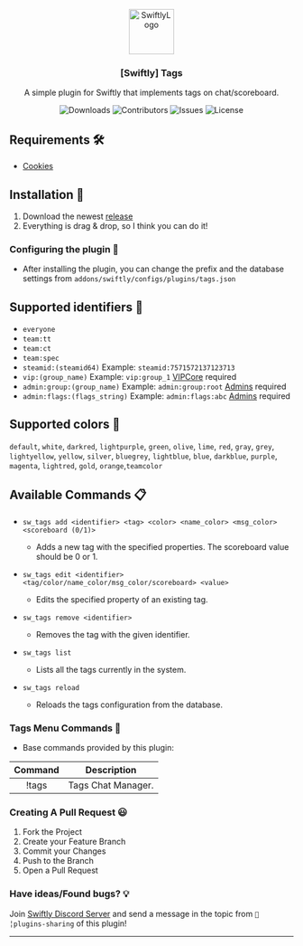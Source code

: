 <p align="center">
  <a href="https://github.com/swiftly-solution/swiftly">
    <img src="https://cdn.swiftlycs2.net/swiftly-logo.png" alt="SwiftlyLogo" width="80" height="80">
  </a>

  <h3 align="center">[Swiftly] Tags</h3>

  <p align="center">
    A simple plugin for Swiftly that implements tags on chat/scoreboard.
    <br/>
  </p>
</p>

<p align="center">
  <img src="https://img.shields.io/github/downloads/m3ntorsky/tags/total" alt="Downloads"> 
  <img src="https://img.shields.io/github/contributors/m3ntorsky/tags?color=dark-green" alt="Contributors">
  <img src="https://img.shields.io/github/issues/m3ntorsky/tags" alt="Issues">
  <img src="https://img.shields.io/github/license/m3ntorsky/tags" alt="License">
</p>


## Requirements 🛠️
- [Cookies](https://github.com/swiftly-solution/cookies/releases)

## Installation 👀
1. Download the newest [release](https://github.com/m3ntorsky/tags/releases)
2. Everything is drag & drop, so I think you can do it!

### Configuring the plugin 🧐
- After installing the plugin, you can change the prefix and the database settings from `addons/swiftly/configs/plugins/tags.json`

## Supported identifiers 🤝
 - `everyone`
 - `team:tt` 
 - `team:ct` 
 - `team:spec` 
 - `steamid:(steamid64)` Example: `steamid:7571572137123713`
 -  `vip:(group_name)` Example: `vip:group_1` [VIPCore](https://github.com/swiftly-solution/vip-core/releases) required
 -  `admin:group:(group_name)` Example: `admin:group:root` [Admins](https://github.com/swiftly-solution/admins/releases) required
 -  `admin:flags:(flags_string)` Example: `admin:flags:abc` [Admins](https://github.com/swiftly-solution/admins/releases) required

## Supported colors 🎨
`default`, `white`, `darkred`,  `lightpurple`, `green`, `olive`, `lime`, `red`, `gray`, `grey`, `lightyellow`, `yellow`, `silver`, `bluegrey`, `lightblue`, `blue`, `darkblue`, `purple`, `magenta`, `lightred`, `gold`, `orange`,`teamcolor`

## Available Commands  📋
- `sw_tags add <identifier> <tag> <color> <name_color> <msg_color> <scoreboard (0/1)>`
  - Adds a new tag with the specified properties. The scoreboard value should be 0 or 1.

- `sw_tags edit <identifier> <tag/color/name_color/msg_color/scoreboard> <value>`
  - Edits the specified property of an existing tag.

- `sw_tags remove <identifier>`
  - Removes the tag with the given identifier.

- `sw_tags list`
  - Lists all the tags currently in the system.

- `sw_tags reload`
  - Reloads the tags configuration from the database.


### Tags Menu Commands 💬

* Base commands provided by this plugin:

|      Command     |               Description              |
|:----------------:|:--------------------------------------:|
|     !tags    |        Tags Chat Manager.        |

### Creating A Pull Request 😃

1. Fork the Project
2. Create your Feature Branch
3. Commit your Changes
4. Push to the Branch
5. Open a Pull Request

### Have ideas/Found bugs? 💡

Join [Swiftly Discord Server](https://swiftlycs2.net/discord) and send a message in the topic from `📕╎plugins-sharing` of this plugin!

---
